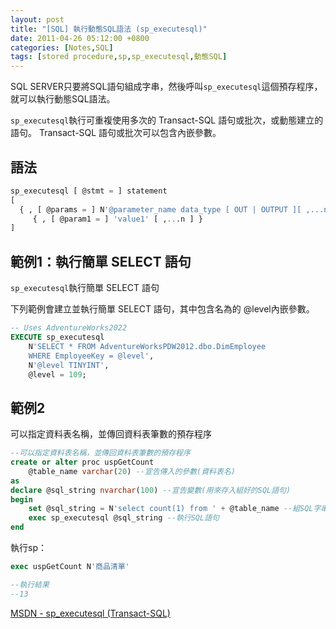 ```yaml
---
layout: post
title: "[SQL] 執行動態SQL語法 (sp_executesql)"
date: 2011-04-26 05:12:00 +0800
categories: [Notes,SQL]
tags: [stored procedure,sp,sp_executesql,動態SQL]
---
```


SQL SERVER只要將SQL語句組成字串，然後呼叫`sp_executesql`這個預存程序，就可以執行動態SQL語法。       

`sp_executesql`執行可重複使用多次的 Transact-SQL 語句或批次，或動態建立的語句。 Transact-SQL 語句或批次可以包含內嵌參數。

## 語法

```sql
sp_executesql [ @stmt = ] statement  
[   
  { , [ @params = ] N'@parameter_name data_type [ OUT | OUTPUT ][ ,...n ]' }   
     { , [ @param1 = ] 'value1' [ ,...n ] }  
]
```

## 範例1：執行簡單 SELECT 語句

`sp_executesql`執行簡單 SELECT 語句     

下列範例會建立並執行簡單 SELECT 語句，其中包含名為的 @level內嵌參數。

```sql
-- Uses AdventureWorks2022
EXECUTE sp_executesql   
    N'SELECT * FROM AdventureWorksPDW2012.dbo.DimEmployee   
    WHERE EmployeeKey = @level',  
    N'@level TINYINT',  
    @level = 109;
```

## 範例2
可以指定資料表名稱，並傳回資料表筆數的預存程序

```sql
--可以指定資料表名稱，並傳回資料表筆數的預存程序
create or alter proc uspGetCount
    @table_name varchar(20) --宣告傳入的參數(資料表名)
as
declare @sql_string nvarchar(100) --宣告變數(用來存入組好的SQL語句)
begin
    set @sql_string = N'select count(1) from ' + @table_name --組SQL字串
    exec sp_executesql @sql_string --執行SQL語句
end
```

執行sp：

```sql
exec uspGetCount N'商品清單'

--執行結果
--13
```


[MSDN - sp_executesql (Transact-SQL)](https://learn.microsoft.com/zh-tw/sql/relational-databases/system-stored-procedures/sp-executesql-transact-sql?view=sql-server-ver16)